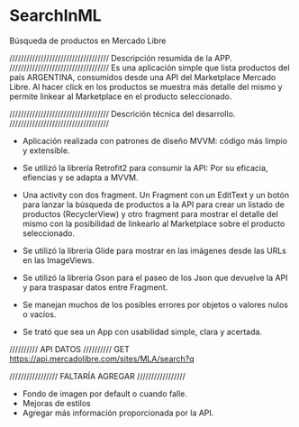 # SearchInML
Búsqueda de productos en Mercado Libre


///////////////////////////////////
Descripción resumida de la APP.
///////////////////////////////////
Es una aplicación simple que lista productos del país ARGENTINA, consumidos desde una API del Marketplace Mercado Libre. 
Al hacer click en los productos se muestra más detalle del mismo y permite linkear al Marketplace en el producto seleccionado.

///////////////////////////////////
Descrición técnica del desarrollo.
///////////////////////////////////

- Aplicación realizada con patrones de diseño MVVM: código más limpio y extensible.
- Se utilizó la librería Retrofit2 para consumir la API: Por su eficacia, efiencias y se adapta a MVVM.
- Una activity con dos fragment. Un Fragment con un EditText y un botón para lanzar la búsqueda de productos a la API
  para crear un listado de productos (RecyclerView) y otro fragment para mostrar el detalle del mismo con la posibilidad 
  de linkearlo al Marketplace sobre el producto seleccionado.
- Se utilizó la librería Glide para mostrar en las imágenes desde las URLs en las ImageViews.
- Se utilizó la librería Gson para el paseo de los Json que devuelve la API y para traspasar datos entre Fragment.

- Se manejan muchos de los posibles errores por objetos o valores nulos o vacíos.
- Se trató que sea un App con usabilidad simple, clara y acertada.

//////////
API DATOS
//////////
GET https://api.mercadolibre.com/sites/MLA/search?q


/////////////////
FALTARÍA AGREGAR
/////////////////
- Fondo de imagen por default o cuando falle.
- Mejoras de estilos
- Agregar más información proporcionada por la API.


